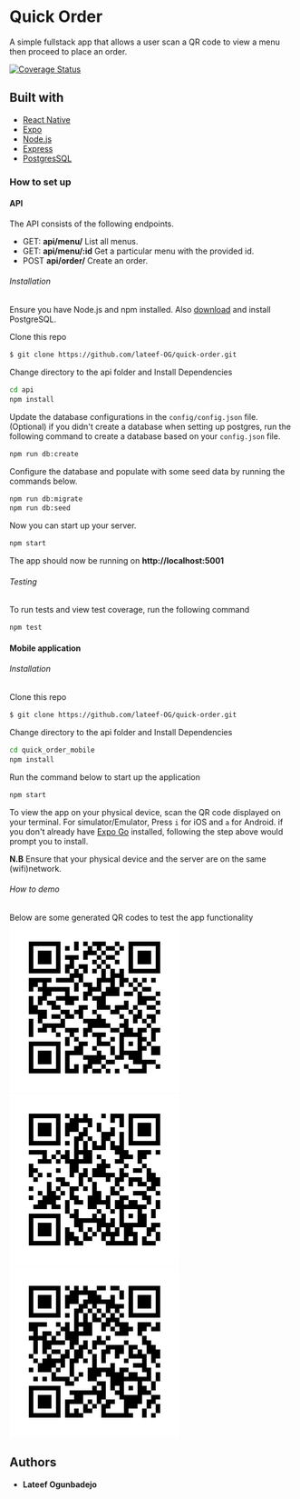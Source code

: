 # Quick Order
A simple fullstack app that allows a user scan a QR code to view a menu then proceed to place an order.

[![Coverage Status](https://coveralls.io/repos/github/lateef-OG/quick-order/badge.svg?branch=main)](https://coveralls.io/github/lateef-OG/quick-order?branch=main)

## Built with
- [React Native](https://reactnative.dev/)
- [Expo](https://docs.expo.dev/)
- [Node.js](https://nodejs.org/en/)
- [Express](https://expressjs.com)
- [PostgresSQL](https://postgresql.org)

### How to set up
#### API
The API consists of the following endpoints.
- GET: **api/menu/**
List all menus.
- GET:  **api/menu/:id** 
Get a particular menu with the provided id.
- POST **api/order/** 
Create an order.

###### Installation
Ensure you have Node.js and npm installed.
Also [download](https://www.postgresql.org/download/) and install PostgreSQL.

Clone this repo
```bash
$ git clone https://github.com/lateef-OG/quick-order.git
```
Change directory to the api folder and Install Dependencies
```bash
cd api
npm install
```
Update the database configurations in the `config/config.json` file.
(Optional) if you didn't create a database when setting up postgres, run the following command to create a database based on your `config.json` file.
```bash
npm run db:create
```
Configure the database and populate with some seed data by running the commands below.

```bash
npm run db:migrate
npm run db:seed
```

Now you can start up your server.
```bash
npm start
```

The app should now be running on **http://localhost:5001**

###### Testing
To run tests and view test coverage, run the following command
```bash
npm test
```

#### Mobile application

###### Installation

Clone this repo
```bash
$ git clone https://github.com/lateef-OG/quick-order.git
```
Change directory to the api folder and Install Dependencies
```bash
cd quick_order_mobile
npm install
```

Run the command below to start up the application
```bash
npm start
```

To view the app on your physical device, scan the QR code displayed on your terminal.
For simulator/Emulator, Press `i` for iOS and `a` for Android.
if you don't already have [Expo Go](https://expo.dev/go) installed, following the step above would prompt you to install.

**N.B** Ensure that your physical device and the server are on the same (wifi)network.

###### How to demo

Below are some generated QR codes to test the app functionality\
![Fast burgers](frame.png)
![Tina's kitchen](<frame (1).png>)
![Jollof corner](<frame (2).png>)

## Authors
* **Lateef Ogunbadejo**